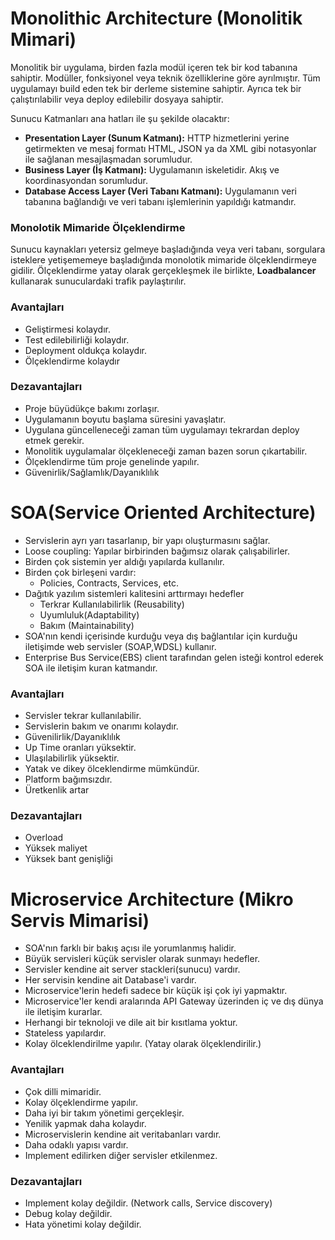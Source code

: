 # Monolithic Architecture (Monolitik Mimari) 
Monolitik bir uygulama, birden fazla modül içeren tek bir kod tabanına sahiptir. Modüller, fonksiyonel veya teknik özelliklerine göre ayrılmıştır. Tüm uygulamayı build eden tek bir derleme sistemine sahiptir. Ayrıca tek bir çalıştırılabilir veya deploy edilebilir dosyaya sahiptir.

Sunucu Katmanları ana hatları ile şu şekilde olacaktır:
- **Presentation Layer (Sunum Katmanı):** HTTP hizmetlerini yerine getirmekten ve mesaj formatı HTML, JSON ya da XML gibi notasyonlar ile sağlanan mesajlaşmadan sorumludur.
- **Business Layer (İş Katmanı):** Uygulamanın iskeletidir. Akış ve koordinasyondan sorumludur.
- **Database Access Layer (Veri Tabanı Katmanı):** Uygulamanın veri tabanına bağlandığı ve veri tabanı işlemlerinin yapıldığı katmandır.

### Monolotik Mimaride Ölçeklendirme 
Sunucu kaynakları yetersiz gelmeye başladığında veya veri tabanı, sorgulara isteklere yetişememeye başladığında monolotik mimaride ölçeklendirmeye gidilir.
Ölçeklendirme yatay olarak gerçekleşmek ile birlikte, **Loadbalancer** kullanarak sunuculardaki trafik paylaştırılır.

### Avantajları
- Geliştirmesi kolaydır.
- Test edilebilirliği kolaydır.
- Deployment oldukça kolaydır.
- Ölçeklendirme kolaydır

### Dezavantajları
- Proje büyüdükçe bakımı zorlaşır.
- Uygulamanın boyutu başlama süresini yavaşlatır.
- Uygulana güncelleneceği zaman tüm uygulamayı tekrardan deploy etmek gerekir.
- Monolitik uygulamalar ölçekleneceği zaman bazen sorun çıkartabilir.
- Ölçeklendirme tüm proje genelinde yapılır.
- Güvenirlik/Sağlamlık/Dayanıklılık


# SOA(Service Oriented Architecture)
- Servislerin ayrı yarı tasarlanıp, bir yapı oluşturmasını sağlar.
- Loose coupling: Yapılar birbirinden bağımsız olarak çalışabilirler.
- Birden çok sistemin yer aldığı yapılarda kullanılır.
- Birden çok birleşeni vardır:
    - Policies, Contracts, Services, etc.
- Dağıtık yazılım sistemleri kalitesini arttırmayı hedefler
    - Terkrar Kullanılabilirlik (Reusability)
    - Uyumluluk(Adaptability)
    - Bakım (Maintainability)
- SOA'nın kendi içerisinde kurduğu veya dış bağlantılar için kurduğu iletişimde web servisler (SOAP,WDSL) kullanır.
- Enterprise Bus Service(EBS) client tarafından gelen isteği kontrol ederek SOA ile iletişim kuran katmandır.

### Avantajları 
- Servisler tekrar kullanılabilir.
- Servislerin bakım ve onarımı kolaydır.
- Güvenilirlik/Dayanıklılık
- Up Time oranları yüksektir.
- Ulaşılabilirlik yüksektir.
- Yatak ve dikey ölceklendirme mümkündür.
- Platform bağımsızdır.
- Üretkenlik artar

### Dezavantajları
- Overload
- Yüksek maliyet
- Yüksek bant genişliği

# Microservice Architecture (Mikro Servis Mimarisi)
- SOA'nın farklı bir bakış açısı ile yorumlanmış halidir.
- Büyük servisleri küçük servisler olarak sunmayı hedefler.
- Servisler kendine ait server stackleri(sunucu) vardır.
- Her servisin kendine ait Database'i vardır.
- Microservice'lerin hedefi sadece bir küçük işi çok iyi yapmaktır.
- Microservice'ler kendi aralarında API Gateway üzerinden iç ve dış dünya ile iletişim kurarlar.
- Herhangi bir teknoloji ve dile ait bir kısıtlama yoktur.
- Stateless yapılardır.
- Kolay ölceklendirilme yapılır. (Yatay olarak ölçeklendirilir.)

### Avantajları
- Çok dilli mimaridir.
- Kolay ölçeklendirme yapılır.
- Daha iyi bir takım yönetimi gerçekleşir.
- Yenilik yapmak daha kolaydır.
- Microservislerin kendine ait veritabanları vardır.
- Daha odaklı yapısı vardır.
- Implement edilirken diğer servisler etkilenmez.

### Dezavantajları
- Implement kolay değildir. (Network calls, Service discovery)
- Debug kolay değildir.
- Hata yönetimi kolay değildir.
